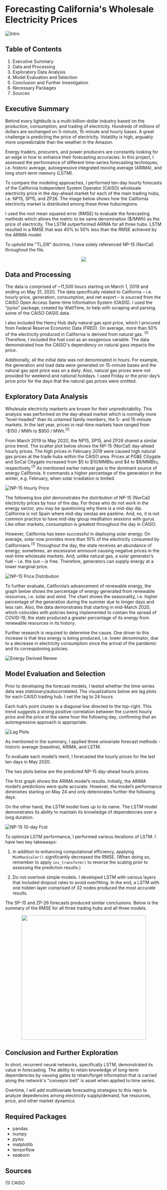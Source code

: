 # Forecasting California's Wholesale Electricity Prices

![Intro](https://github.com/Morgan-Sell/caiso-price-forecast/blob/master/images/re_pic.jpg)

## Table of Contents

1) Executive Summary
2) Data and Processing 
3) Exploratory Data Analysis
4) Model Evaluation and Selection
5) Conclusion and Further Investigation
6) Necessary Packages
7) Sources

## Executive Summary
Behind every lightbulb is a multi-billion-dollar industry based on the production, consumption, and trading of electricity. Hundreds of millions of dollars are exchanged on 5-minute, 15-minute and hourly bases. A great challenge is predicting the price of electricity. Volatility is high, arguably more unpredictable than the weather in the Amazon. 

Energy traders, procurers, and power producers are constantly looking for an edge in how to enhance their forecasting accuracies.  In this project, I assessed the performance of different time-series forecasting techniques, i.e. historic average, autoegressive integrated moving average (ARIMA), and long short-term memory (LSTM).

To compare the modeling approaches, I performed ten-day hourly forecasts of the California Independent System Operator (CAISO) wholesale electricity price in the day-ahead market for each of the main trading hubs, i.e. NP15, SP15, and ZP26. The image below shows how the California electricity market is distributed among these three hubs/regions.

I used the root mean squared error (RMSE) to evaluate the forecasting methods which allows the metric to be same denomination ($/MWh) as the price of electricity. The LSTM outperformed ARIMA for all three hubs. LSTM resulted in a RMSE that was 40% to 50% less than the RMSE achieved by the ARIMA model.

To uphold the "TL;DR" doctrine, I have solely referenced NP-15 (NorCal) throughout the file.

<p align="center">
  <img src="https://github.com/Morgan-Sell/caiso-price-forecast/blob/master/images/caiso_hubs.png">
</p>

## Data and Processing

The data is comprised of ~11,500 hours starting on March 1, 2019 and ending on May 31, 2020. The data specifically related to California – i.e. hourly price, generation, consumption, and net export – is sourced from the CAISO Open Access Same-time Information System (OASIS). I used the “pyiso” package, created by WattTime, to help with scraping and parsing some of the CAISO OASIS data.

I also included the Henry Hub daily natural gas spot price, which I procured from Federal Reserve Economic Data (FRED). On average, more than 50% of the electricity produced in California is derived from natural gas. <sup>(1)</sup> Therefore, I included the fuel cost as an exogenous variable. The data demonstrated how the CAISO's dependency on natural gass impacts the price.

Additionally, all the initial data was not denominated in hours. For example, the generation and load data were generated on 15-minute bases and the natural gas spot price was on a daily. Also, natural gas prices were not provided for weekend and national holidays. I used Friday or the prior day’s price prior for the days that the natural gas prices were omitted.


## Exploratory Data Analysis

Wholesale electricity markerts are known for their unpredictability. This analysis was performed on the day-ahead market which is normally more “level-headed” than its untamed family members, the 5- and 15-minute markets. In the last year, prices in real-time markets have ranged from -$150 / MWh to $950 / MWh.<sup>(1)</sup>

From March 2019 to May 2020, the NP15, SP15, and ZP26 shared a similar price trend. The scatter plot below shows the NP-15 (NorCal) day-ahead hourly prices. The high prices in February 2019 were caused high natural gas prices at the trade hubs within the CAISO area. Prices at PG&E Citygate and SoCal Citygate increased from $5 to $10/MMBtu and $4 to $8/MMBtu, respectively.<sup>(1)</sup> As mentioned earlier natural gas is the dominant source of energy California. It commands a higher percentage of the generation in the winter, e.g. February, when solar irradiation is limited.


![NP-15 Hourly Price](https://github.com/Morgan-Sell/caiso-price-forecast/blob/master/images/np15_day_ahead_price.png)

The following box plot demonstrates the distribution of NP-15 (NorCal) electricity prices by hour of the day. For those who do not work in the energy sector, you may be questioning why there is a mid-day dip. California is not Spain where mid-day siestas are pastime. And, no, it is not common practice to have mid-day group meditation sessions with gurus. Like other markets, consumption is greatest throughout the day in CAISO.

However, California has been successful in deploying solar energy. On average, solar now provides more than 10% of the electricity consumed by Californians.<sup>(1)</sup> Throughout the day, the state receives an abundance of energy; sometimes, an excesssive ammount causing negative prices in the  real-time wholesale markets. And, unlike natural gas, a solar generator’s fuel – i.e. the sun – is free. Therefore, generators can supply energy at a lower marginal price. 

![NP-15 Price Distribution](https://github.com/Morgan-Sell/caiso-price-forecast/blob/master/images/np15_hourly_distribution.png)

To further evaluate, California’s advancement of renewable energy, the graph below shows the percentage of energy generated from renewable resources, i.e. solar and wind. The chart shows the seasonality, i.e. higher percentage of the generation during the summer due to longer days and less rain. Also, the data demonstrates that starting in mid-March 2020, which coincides with policies being implemented to contain the spread of COVID-19, the state produced a greater percentage of its energy from renewable resources in its history. 

Further research is required to determine the cause. One driver to this increase is that less energy is being produced, i.e. lower denominator, due to a decrease in electricity consumption since the arrival of the pandemic and its correspdoning policies.

![Energy Derived Renew](https://github.com/Morgan-Sell/caiso-price-forecast/blob/master/images/energy_derived_renew.png)


## Model Evaluation and Selection

Prior to developing the forecast models, I tested whether the time-series data was stationary/autocorrelated. The visualizations below are lag plots for each CAISO trading hub. I set the lag to 24 hours 

Each hub’s point cluster is a diagonal line directed to the top-right.  This trend suggests a strong positive correlation between the current hourly price and the price at the same hour the following day, confirming that an autoregressive approach is appropriate.

![Lag Plots](https://github.com/Morgan-Sell/caiso-price-forecast/blob/master/images/lag_plot.png)

As mentioned in the summary, I applied three univariate forecast methods - historic average (baseline), ARIMA, and LSTM.

To evaluate each model’s merit, I forecasted the hourly prices for the last ten days in May 2020. 

The two plots below are the predicted NP-15 day-ahead hourly prices.

The first graph shows the ARIMA model’s results. Initially, the ARIMA model’s predictions were quite accurate. However, the model’s performance diminishes starting on May 24 and only deteriorates further the following days.

On the other hand, the LSTM model lives up to its name. The LSTM model demonstrates its ability to maintain its knowledge of dependencies over a long duration. 
 

![NP-15 10-day Fcst](https://github.com/Morgan-Sell/caiso-price-forecast/blob/master/images/np15_10_day_fcst.png)


To optimize LSTM performance, I performed various iterations of LSTM. I have two key takeaways:

1) In addition to enhancing computational efficiency, applying `MinMaxScaler()` significantly decreased the RMSE. (When doing so, remember to apply `inv_transform()` to reverse the scaling prior to assessing the prediction results.)

2) Do not overlook simple models. I developed LSTM with various layers that included dropout rates to avoid overfitting. In the end, a LSTM with one hidden layer comprised of 32 nodes produced the most accurate results.

The SP-15 and ZP-26 forecasts produced similar conclusions. Below is the summary of the RMSE for all three trading hubs and all three models.


<p align="center">
  <img heigh=400, width=400 src="https://github.com/Morgan-Sell/caiso-price-forecast/blob/master/images/rmse_summary_table.png">
</p>


## Conclusion and Further Exploration

In short, recurrent neural networks, specifically LSTM, demonstrated its value in forecasting. The ability to retain knowledge of long-term dependencies by vausing gates to retain/forget information that is carried along the network's "conveyor belt" is asset when applied to time series. 

Overtime, I will add mutltivariate forecasting strategies to this repo to analyze depedencies among electricity supply/demand, fue resources, price, and other market dynamics.


## Required Packages

- pandas
- numpy
- pyiso
- matplotlib
- tensorflow
- seaborn

## Sources

(1) CAISO